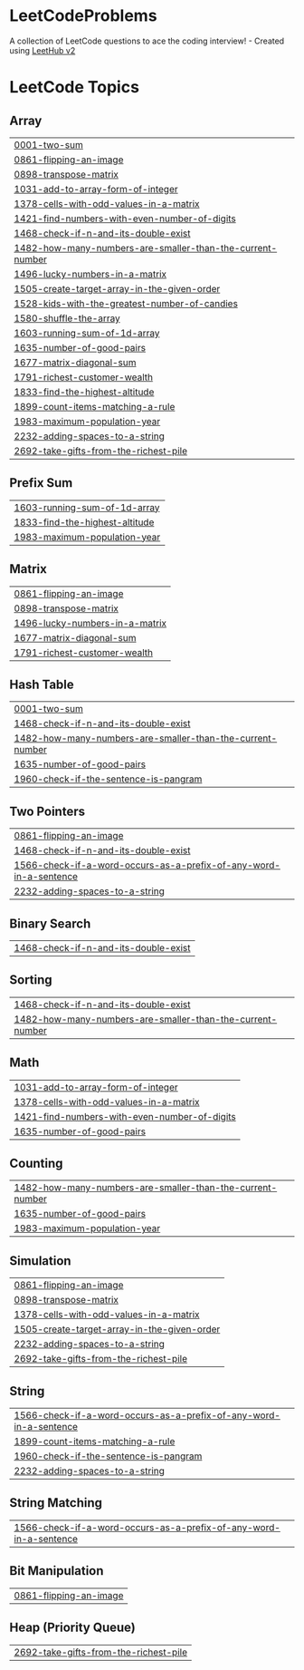 # LeetCodeProblems
A collection of LeetCode questions to ace the coding interview! - Created using [LeetHub v2](https://github.com/arunbhardwaj/LeetHub-2.0)

<!---LeetCode Topics Start-->
# LeetCode Topics
## Array
|  |
| ------- |
| [0001-two-sum](https://github.com/bishal292/LeetCodeProblems/tree/master/0001-two-sum) |
| [0861-flipping-an-image](https://github.com/bishal292/LeetCodeProblems/tree/master/0861-flipping-an-image) |
| [0898-transpose-matrix](https://github.com/bishal292/LeetCodeProblems/tree/master/0898-transpose-matrix) |
| [1031-add-to-array-form-of-integer](https://github.com/bishal292/LeetCodeProblems/tree/master/1031-add-to-array-form-of-integer) |
| [1378-cells-with-odd-values-in-a-matrix](https://github.com/bishal292/LeetCodeProblems/tree/master/1378-cells-with-odd-values-in-a-matrix) |
| [1421-find-numbers-with-even-number-of-digits](https://github.com/bishal292/LeetCodeProblems/tree/master/1421-find-numbers-with-even-number-of-digits) |
| [1468-check-if-n-and-its-double-exist](https://github.com/bishal292/LeetCodeProblems/tree/master/1468-check-if-n-and-its-double-exist) |
| [1482-how-many-numbers-are-smaller-than-the-current-number](https://github.com/bishal292/LeetCodeProblems/tree/master/1482-how-many-numbers-are-smaller-than-the-current-number) |
| [1496-lucky-numbers-in-a-matrix](https://github.com/bishal292/LeetCodeProblems/tree/master/1496-lucky-numbers-in-a-matrix) |
| [1505-create-target-array-in-the-given-order](https://github.com/bishal292/LeetCodeProblems/tree/master/1505-create-target-array-in-the-given-order) |
| [1528-kids-with-the-greatest-number-of-candies](https://github.com/bishal292/LeetCodeProblems/tree/master/1528-kids-with-the-greatest-number-of-candies) |
| [1580-shuffle-the-array](https://github.com/bishal292/LeetCodeProblems/tree/master/1580-shuffle-the-array) |
| [1603-running-sum-of-1d-array](https://github.com/bishal292/LeetCodeProblems/tree/master/1603-running-sum-of-1d-array) |
| [1635-number-of-good-pairs](https://github.com/bishal292/LeetCodeProblems/tree/master/1635-number-of-good-pairs) |
| [1677-matrix-diagonal-sum](https://github.com/bishal292/LeetCodeProblems/tree/master/1677-matrix-diagonal-sum) |
| [1791-richest-customer-wealth](https://github.com/bishal292/LeetCodeProblems/tree/master/1791-richest-customer-wealth) |
| [1833-find-the-highest-altitude](https://github.com/bishal292/LeetCodeProblems/tree/master/1833-find-the-highest-altitude) |
| [1899-count-items-matching-a-rule](https://github.com/bishal292/LeetCodeProblems/tree/master/1899-count-items-matching-a-rule) |
| [1983-maximum-population-year](https://github.com/bishal292/LeetCodeProblems/tree/master/1983-maximum-population-year) |
| [2232-adding-spaces-to-a-string](https://github.com/bishal292/LeetCodeProblems/tree/master/2232-adding-spaces-to-a-string) |
| [2692-take-gifts-from-the-richest-pile](https://github.com/bishal292/LeetCodeProblems/tree/master/2692-take-gifts-from-the-richest-pile) |
## Prefix Sum
|  |
| ------- |
| [1603-running-sum-of-1d-array](https://github.com/bishal292/LeetCodeProblems/tree/master/1603-running-sum-of-1d-array) |
| [1833-find-the-highest-altitude](https://github.com/bishal292/LeetCodeProblems/tree/master/1833-find-the-highest-altitude) |
| [1983-maximum-population-year](https://github.com/bishal292/LeetCodeProblems/tree/master/1983-maximum-population-year) |
## Matrix
|  |
| ------- |
| [0861-flipping-an-image](https://github.com/bishal292/LeetCodeProblems/tree/master/0861-flipping-an-image) |
| [0898-transpose-matrix](https://github.com/bishal292/LeetCodeProblems/tree/master/0898-transpose-matrix) |
| [1496-lucky-numbers-in-a-matrix](https://github.com/bishal292/LeetCodeProblems/tree/master/1496-lucky-numbers-in-a-matrix) |
| [1677-matrix-diagonal-sum](https://github.com/bishal292/LeetCodeProblems/tree/master/1677-matrix-diagonal-sum) |
| [1791-richest-customer-wealth](https://github.com/bishal292/LeetCodeProblems/tree/master/1791-richest-customer-wealth) |
## Hash Table
|  |
| ------- |
| [0001-two-sum](https://github.com/bishal292/LeetCodeProblems/tree/master/0001-two-sum) |
| [1468-check-if-n-and-its-double-exist](https://github.com/bishal292/LeetCodeProblems/tree/master/1468-check-if-n-and-its-double-exist) |
| [1482-how-many-numbers-are-smaller-than-the-current-number](https://github.com/bishal292/LeetCodeProblems/tree/master/1482-how-many-numbers-are-smaller-than-the-current-number) |
| [1635-number-of-good-pairs](https://github.com/bishal292/LeetCodeProblems/tree/master/1635-number-of-good-pairs) |
| [1960-check-if-the-sentence-is-pangram](https://github.com/bishal292/LeetCodeProblems/tree/master/1960-check-if-the-sentence-is-pangram) |
## Two Pointers
|  |
| ------- |
| [0861-flipping-an-image](https://github.com/bishal292/LeetCodeProblems/tree/master/0861-flipping-an-image) |
| [1468-check-if-n-and-its-double-exist](https://github.com/bishal292/LeetCodeProblems/tree/master/1468-check-if-n-and-its-double-exist) |
| [1566-check-if-a-word-occurs-as-a-prefix-of-any-word-in-a-sentence](https://github.com/bishal292/LeetCodeProblems/tree/master/1566-check-if-a-word-occurs-as-a-prefix-of-any-word-in-a-sentence) |
| [2232-adding-spaces-to-a-string](https://github.com/bishal292/LeetCodeProblems/tree/master/2232-adding-spaces-to-a-string) |
## Binary Search
|  |
| ------- |
| [1468-check-if-n-and-its-double-exist](https://github.com/bishal292/LeetCodeProblems/tree/master/1468-check-if-n-and-its-double-exist) |
## Sorting
|  |
| ------- |
| [1468-check-if-n-and-its-double-exist](https://github.com/bishal292/LeetCodeProblems/tree/master/1468-check-if-n-and-its-double-exist) |
| [1482-how-many-numbers-are-smaller-than-the-current-number](https://github.com/bishal292/LeetCodeProblems/tree/master/1482-how-many-numbers-are-smaller-than-the-current-number) |
## Math
|  |
| ------- |
| [1031-add-to-array-form-of-integer](https://github.com/bishal292/LeetCodeProblems/tree/master/1031-add-to-array-form-of-integer) |
| [1378-cells-with-odd-values-in-a-matrix](https://github.com/bishal292/LeetCodeProblems/tree/master/1378-cells-with-odd-values-in-a-matrix) |
| [1421-find-numbers-with-even-number-of-digits](https://github.com/bishal292/LeetCodeProblems/tree/master/1421-find-numbers-with-even-number-of-digits) |
| [1635-number-of-good-pairs](https://github.com/bishal292/LeetCodeProblems/tree/master/1635-number-of-good-pairs) |
## Counting
|  |
| ------- |
| [1482-how-many-numbers-are-smaller-than-the-current-number](https://github.com/bishal292/LeetCodeProblems/tree/master/1482-how-many-numbers-are-smaller-than-the-current-number) |
| [1635-number-of-good-pairs](https://github.com/bishal292/LeetCodeProblems/tree/master/1635-number-of-good-pairs) |
| [1983-maximum-population-year](https://github.com/bishal292/LeetCodeProblems/tree/master/1983-maximum-population-year) |
## Simulation
|  |
| ------- |
| [0861-flipping-an-image](https://github.com/bishal292/LeetCodeProblems/tree/master/0861-flipping-an-image) |
| [0898-transpose-matrix](https://github.com/bishal292/LeetCodeProblems/tree/master/0898-transpose-matrix) |
| [1378-cells-with-odd-values-in-a-matrix](https://github.com/bishal292/LeetCodeProblems/tree/master/1378-cells-with-odd-values-in-a-matrix) |
| [1505-create-target-array-in-the-given-order](https://github.com/bishal292/LeetCodeProblems/tree/master/1505-create-target-array-in-the-given-order) |
| [2232-adding-spaces-to-a-string](https://github.com/bishal292/LeetCodeProblems/tree/master/2232-adding-spaces-to-a-string) |
| [2692-take-gifts-from-the-richest-pile](https://github.com/bishal292/LeetCodeProblems/tree/master/2692-take-gifts-from-the-richest-pile) |
## String
|  |
| ------- |
| [1566-check-if-a-word-occurs-as-a-prefix-of-any-word-in-a-sentence](https://github.com/bishal292/LeetCodeProblems/tree/master/1566-check-if-a-word-occurs-as-a-prefix-of-any-word-in-a-sentence) |
| [1899-count-items-matching-a-rule](https://github.com/bishal292/LeetCodeProblems/tree/master/1899-count-items-matching-a-rule) |
| [1960-check-if-the-sentence-is-pangram](https://github.com/bishal292/LeetCodeProblems/tree/master/1960-check-if-the-sentence-is-pangram) |
| [2232-adding-spaces-to-a-string](https://github.com/bishal292/LeetCodeProblems/tree/master/2232-adding-spaces-to-a-string) |
## String Matching
|  |
| ------- |
| [1566-check-if-a-word-occurs-as-a-prefix-of-any-word-in-a-sentence](https://github.com/bishal292/LeetCodeProblems/tree/master/1566-check-if-a-word-occurs-as-a-prefix-of-any-word-in-a-sentence) |
## Bit Manipulation
|  |
| ------- |
| [0861-flipping-an-image](https://github.com/bishal292/LeetCodeProblems/tree/master/0861-flipping-an-image) |
## Heap (Priority Queue)
|  |
| ------- |
| [2692-take-gifts-from-the-richest-pile](https://github.com/bishal292/LeetCodeProblems/tree/master/2692-take-gifts-from-the-richest-pile) |
<!---LeetCode Topics End-->